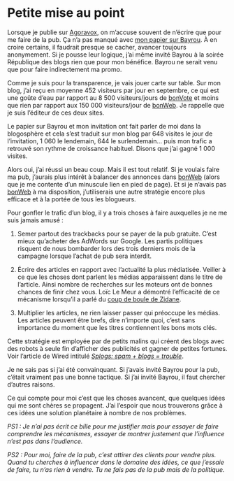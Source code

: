 # Petite mise au point

Lorsque je publie sur [Agoravox](http://www.agoravox.fr), on m’accuse souvent de n’écrire que pour me faire de la pub. Ça n’a pas manqué avec [mon papier sur Bayrou](https://tcrouzet.com/2006/09/28/pourquoi-bayrou-est-il-venu/). À en croire certains, il faudrait presque se cacher, avancer toujours anonymement. Si je pousse leur logique, j’ai même invité Bayrou à la soirée République des blogs rien que pour mon bénéfice. Bayrou ne serait venu que pour faire indirectement ma promo.

Comme je suis pour la transparence, je vais jouer carte sur table. Sur mon blog, j’ai reçu en moyenne 452 visiteurs par jour en septembre, ce qui est une goûte d’eau par rapport au 8 500 visiteurs/jours de [bonVote](http://www.bonvote.com) et moins que rien par rapport aux 150 000 visiteurs/jour de [bonWeb](http://www.bonweb.com). Je rappelle que je suis l’éditeur de ces deux sites.

Le papier sur Bayrou et mon invitation ont fait parler de moi dans la blogosphère et cela s’est traduit sur mon blog par 648 visites le jour de l’invitation, 1 060 le lendemain, 644 le surlendemain… puis mon trafic a retrouvé son rythme de croissance habituel. Disons que j’ai gagné 1 000 visites.

Alors oui, j’ai réussi un beau coup. Mais il est tout relatif. Si je voulais faire ma pub, j’aurais plus intérêt à balancer des annonces dans [bonWeb](http://www.bonweb.com) (alors que je me contente d’un minuscule lien en pied de page). Et si je n’avais pas [bonWeb](http://www.bonweb.com) à ma disposition, j’utiliserais une autre stratégie encore plus efficace et à la portée de tous les blogueurs.

Pour gonfler le trafic d’un blog, il y a trois choses à faire auxquelles je ne me suis jamais amusé :

1. Semer partout des trackbacks pour se payer de la pub gratuite. C’est mieux qu’acheter des AdWords sur Google. Les partis politiques risquent de nous bombarder lors des trois derniers mois de la campagne lorsque l’achat de pub sera interdit.

2. Écrire des articles en rapport avec l’actualité la plus médiatisée. Veiller à ce que les choses dont parlent les médias apparaissent dans le titre de l’article. Ainsi nombre de recherches sur les moteurs ont de bonnes chances de finir chez vous. Loïc Le Meur a démontré l’efficacité de ce mécanisme lorsqu’il a parlé du [coup de boule de Zidane](http://www.loiclemeur.com/france/2006/07/le_zidane_effec.html).

3. Multiplier les articles, ne rien laisser passer qui préoccupe les médias. Les articles peuvent être brefs, dire n’importe quoi, c’est sans importance du moment que les titres contiennent les bons mots clés.

Cette stratégie est employée par de petits malins qui créent des blogs avec des robots à seule fin d’afficher des publicités et gagner de petites fortunes. Voir l’article de Wired intitulé [*Splogs: spam + blogs = trouble*](http://www.wired.com/wired/archive/14.09/splogs.html).

Je ne sais pas si j’ai été convainquant. Si j’avais invité Bayrou pour la pub, c’était vraiment pas une bonne tactique. Si j’ai invité Bayrou, il faut chercher d’autres raisons.

Ce qui compte pour moi c’est que les choses avancent, que quelques idées qui me sont chères se propagent. J’ai l’espoir que nous trouverons grâce à ces idées une solution planétaire à nombre de nos problèmes.

*PS1 : Je n’ai pas écrit ce bille pour me justifier mais pour essayer de faire comprendre les mécanismes, essayer de montrer justement que l’influence n’est pas dans l’audience.*

*PS2 : Pour moi, faire de la pub, c’est attirer des clients pour vendre plus. Quand tu cherches à influencer dans le domaine des idées, ce que j’essaie de faire, tu n’as rien à vendre. Tu ne fais pas de la pub mais de la politique.*